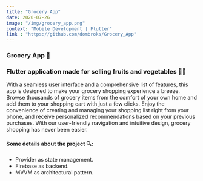 ```yaml
---
title: "Grocery App"
date: 2020-07-26
image: "/img/grocery_app.png"
context: "Mobile Development | Flutter"
link : "https://github.com/dombroks/Grocery_App"
---
```

### Grocery App 📱
### Flutter application made for selling fruits and vegetables 🍓🍆

With a seamless user interface and a comprehensive list of features, this app is designed to make your grocery shopping experience a breeze. Browse thousands of grocery items from the comfort of your own home and add them to your shopping cart with just a few clicks. Enjoy the convenience of creating and managing your shopping list right from your phone, and receive personalized recommendations based on your previous purchases. With our user-friendly navigation and intuitive design, grocery shopping has never been easier.

#### Some details about the project 🔍:
- Provider as state management.
- Firebase as backend.
- MVVM as architectural pattern.


